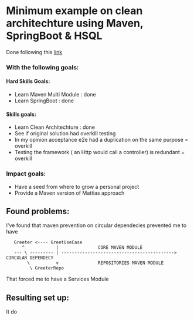 # Minimum example on clean architechture using Maven, SpringBoot & HSQL

Done following this [link](https://www.slideshare.net/mattiabattiston/real-life-clean-architecture-61242830)

### With the following goals:
#### Hard Skills Goals:
* Learn Maven Multi Module : done
* Learn SpringBoot : done
#### Skills goals:
* Learn Clean Architechture : done
* See if original solution had overkill testing
* In my opinion acceptance e2e had a duplication on the same purpose = overkill  
* Testing the framework ( an Http would call a controller) is redundant = overkill    
### Impact goals:
* Have a seed from where to grow a personal project
* Provide a Maven version of Mattias approach

## Found problems:
I've found that maven prevention on circular dependecies prevented me to have 

       Greeter <---- GreetUseCase  
          ^            |               CORE MAVEN MODULE   
       --- \ --------- | -------------------------------------------> CIRCULAR DEPENDECY  
            \          v               REPOSITORIES MAVEN MODULE  
             \ GreeterRepo  

That forced me to have a Services Module

## Resulting set up:




It do
